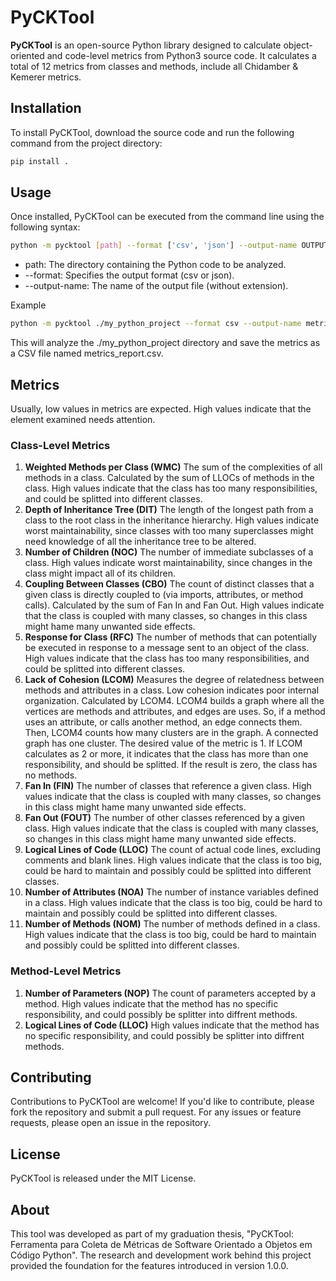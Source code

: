 # PyCKTool

**PyCKTool** is an open-source Python library designed to calculate object-oriented and code-level metrics from Python3 source code. It calculates a total of 12 metrics from classes and methods, include all Chidamber & Kemerer metrics.

## Installation

To install PyCKTool, download the source code and run the following command from the project directory:

```bash
pip install .
```

## Usage

Once installed, PyCKTool can be executed from the command line using the following syntax:

```bash
python -m pycktool [path] --format ['csv', 'json'] --output-name OUTPUT_FILE_NAME
```

- path: The directory containing the Python code to be analyzed.
- --format: Specifies the output format (csv or json).
- --output-name: The name of the output file (without extension).

Example

```bash
python -m pycktool ./my_python_project --format csv --output-name metrics_report
```

This will analyze the ./my_python_project directory and save the metrics as a CSV file named metrics_report.csv.

## Metrics

Usually, low values in metrics are expected. High values indicate that the element examined needs attention.

### Class-Level Metrics

1. **Weighted Methods per Class (WMC)**
The sum of the complexities of all methods in a class. Calculated by the sum of LLOCs of methods in the class. 
High values indicate that the class has too many responsibilities, and could be splitted into different classes.
1. **Depth of Inheritance Tree (DIT)**
The length of the longest path from a class to the root class in the inheritance hierarchy. 
High values indicate worst maintainability, since classes with too many superclasses might need knowledge of all the inheritance tree to be altered.
1. **Number of Children (NOC)**
The number of immediate subclasses of a class. 
High values indicate worst maintainability, since changes in the class might impact all of its children.
1. **Coupling Between Classes (CBO)**
The count of distinct classes that a given class is directly coupled to (via imports, attributes, or method calls). Calculated by the sum of Fan In and Fan Out. 
High values indicate that the class is coupled with many classes, so changes in this class might hame many unwanted side effects.
1. **Response for Class (RFC)**
The number of methods that can potentially be executed in response to a message sent to an object of the class. 
High values indicate that the class has too many responsibilities, and could be splitted into different classes.
1. **Lack of Cohesion (LCOM)**
Measures the degree of relatedness between methods and attributes in a class. Low cohesion indicates poor internal organization. Calculated by LCOM4.
LCOM4 builds a graph where all the vertices are methods and attributes, and edges are uses. So, if a method uses an attribute, or calls another method, an edge connects them. Then, LCOM4 counts how many clusters are in the graph. A connected graph has one cluster.
The desired value of the metric is 1. If LCOM calculates as 2 or more, it indicates that the class has more than one responsibility, and should be splitted. If the result is zero, the class has no methods.
1. **Fan In (FIN)**
The number of classes that reference a given class.
High values indicate that the class is coupled with many classes, so changes in this class might hame many unwanted side effects.
1. **Fan Out (FOUT)**
The number of other classes referenced by a given class.
High values indicate that the class is coupled with many classes, so changes in this class might hame many unwanted side effects.
1. **Logical Lines of Code (LLOC)**
The count of actual code lines, excluding comments and blank lines.
High values indicate that the class is too big, could be hard to maintain and possibly could be splitted into different classes.
1. **Number of Attributes (NOA)**
The number of instance variables defined in a class.
High values indicate that the class is too big, could be hard to maintain and possibly could be splitted into different classes.
1. **Number of Methods (NOM)**
The number of methods defined in a class.
High values indicate that the class is too big, could be hard to maintain and possibly could be splitted into different classes.

### Method-Level Metrics

1. **Number of Parameters (NOP)**
The count of parameters accepted by a method.
High values indicate that the method has no specific responsibility, and could possibly be splitter into diffrent methods.
1. **Logical Lines of Code (LLOC)**
High values indicate that the method has no specific responsibility, and could possibly be splitter into diffrent methods.

## Contributing

Contributions to PyCKTool are welcome! If you'd like to contribute, please fork the repository and submit a pull request. For any issues or feature requests, please open an issue in the repository.

## License

PyCKTool is released under the MIT License.

## About

This tool was developed as part of my graduation thesis, "PyCKTool: Ferramenta para Coleta de Métricas de Software Orientado a Objetos em Código Python". The research and development work behind this project provided the foundation for the features introduced in version 1.0.0.